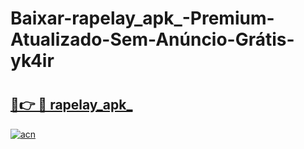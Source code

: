 # Baixar-rapelay_apk_-Premium-Atualizado-Sem-Anúncio-Grátis-yk4ir

# <h2><a href="https://m748mg.esa.edu.pl?src=rapelay_apk_&ref=yk4ir">🔗👉 🔴 rapelay_apk_</a></h2>

[![acn](https://github.com/user-attachments/assets/0f9c940e-d8b0-45ae-aac7-cd30a18b3e1c)](https://m748mg.esa.edu.pl?src=rapelay_apk_&ref=yk4ir)

